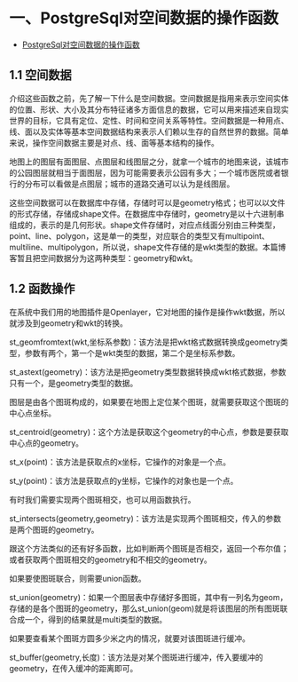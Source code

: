 # 一、PostgreSql对空间数据的操作函数

- [PostgreSql对空间数据的操作函数](https://blog.csdn.net/fengyao1995/article/details/53730417)

## 1.1 空间数据

介绍这些函数之前，先了解一下什么是空间数据。空间数据是指用来表示空间实体的位置、形状、大小及其分布特征诸多方面信息的数据，它可以用来描述来自现实世界的目标，它具有定位、定性、时间和空间关系等特性。空间数据是一种用点、线、面以及实体等基本空间数据结构来表示人们赖以生存的自然世界的数据。简单来说，操作空间数据主要是对点、线、面等基本结构的操作。

地图上的图层有面图层、点图层和线图层之分，就拿一个城市的地图来说，该城市的公园图层就相当于面图层，因为可能需要表示公园有多大；一个城市医院或者银行的分布可以看做是点图层；城市的道路交通可以认为是线图层。

这些空间数据可以在数据库中存储，存储时可以是geometry格式；也可以以文件的形式存储，存储成shape文件。在数据库中存储时，geometry是以十六进制串组成的，表示的是几何形状。shape文件存储时，对应点线面分别由三种类型，point、line、polygon，这是单一的类型，对应联合的类型又有multipoint、multiline、multipolygon，所以说，shape文件存储的是wkt类型的数据。本篇博客暂且把空间数据分为这两种类型：geometry和wkt。

## 1.2 函数操作

  在系统中我们用的地图插件是Openlayer，它对地图的操作是操作wkt数据，所以就涉及到geometry和wkt的转换。

  st_geomfromtext(wkt,坐标系参数)：该方法是把wkt格式数据转换成geometry类型，参数有两个，第一个是wkt类型的数据，第二个是坐标系参数。

  st_astext(geometry)：该方法是把geometry类型数据转换成wkt格式数据，参数只有一个，是geometry类型的数据。

  图层是由各个图斑构成的，如果要在地图上定位某个图斑，就需要获取这个图斑的中心点坐标。

  st_centroid(geometry)：这个方法是获取这个geometry的中心点，参数是要获取中心点的geometry。

  st_x(point)：该方法是获取点的x坐标，它操作的对象是一个点。

  st_y(point)：该方法是获取点的y坐标，它操作的对象也是一个点。

  有时我们需要实现两个图斑相交，也可以用函数执行。

  st_intersects(geometry,geometry)：该方法是实现两个图斑相交，传入的参数是两个图斑的geometry。

  跟这个方法类似的还有好多函数，比如判断两个图斑是否相交，返回一个布尔值；或者获取两个图斑相交的geometry和不相交的geometry。

  如果要使图斑联合，则需要union函数。

  st_union(geometry)：如果一个图层表中存储好多图斑，其中有一列名为geom，存储的是各个图斑的geometry，那么st_union(geom)就是将该图层的所有图斑联合成一个，得到的结果就是multi类型的数据。

  如果要查看某个图斑方圆多少米之内的情况，就要对该图斑进行缓冲。

  st_buffer(geometry,长度)：该方法是对某个图斑进行缓冲，传入要缓冲的geometry，在传入缓冲的距离即可。
